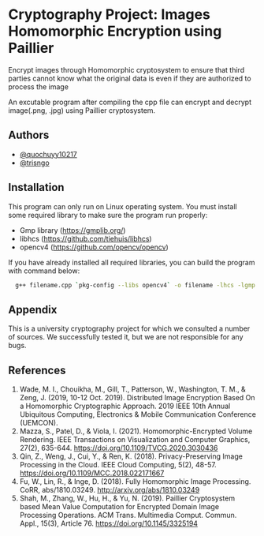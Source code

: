 
# Cryptography Project: Images Homomorphic Encryption using Paillier

Encrypt images through Homomorphic cryptosystem to ensure that third parties cannot know what the original data is even if they are authorized to process the image

An excutable program after compiling the cpp file can encrypt and decrypt image(.png, .jpg) using Paillier cryptosystem.
## Authors

- [@quochuyy10217](https://github.com/quochuyy10217)
- [@trisngo](https://github.com/trisngo)
  
## Installation

This program can only run on Linux operating system. You must install some required library to make sure the program run properly:

- Gmp library (https://gmplib.org/)
- libhcs (https://github.com/tiehuis/libhcs)
- opencv4 (https://github.com/opencv/opencv)

If you have already installed all required libraries, you can build the program with command below:

```bash
  g++ filename.cpp `pkg-config --libs opencv4` -o filename -lhcs -lgmp -std=c++11 -pthread
```
    
## Appendix

This is a university cryptography project for which we consulted a number of sources. We successfully tested it, but we are not responsible for any bugs.

  
## References

1. Wade, M. I., Chouikha, M., Gill, T., Patterson, W., Washington, T. M., & Zeng, J. (2019, 10-12 Oct. 2019). Distributed Image Encryption Based On a Homomorphic Cryptographic Approach. 2019 IEEE 10th Annual Ubiquitous Computing, Electronics & Mobile Communication Conference (UEMCON).
2. Mazza, S., Patel, D., & Viola, I. (2021). Homomorphic-Encrypted Volume Rendering. IEEE Transactions on Visualization and Computer Graphics, 27(2), 635-644. https://doi.org/10.1109/TVCG.2020.3030436 
3. Qin, Z., Weng, J., Cui, Y., & Ren, K. (2018). Privacy-Preserving Image Processing in the Cloud. IEEE Cloud Computing, 5(2), 48-57. https://doi.org/10.1109/MCC.2018.022171667 
4. Fu, W., Lin, R., & Inge, D. (2018). Fully Homomorphic Image Processing. CoRR, abs/1810.03249. http://arxiv.org/abs/1810.03249
5. Shah, M., Zhang, W., Hu, H., & Yu, N. (2019). Paillier Cryptosystem based Mean Value Computation for Encrypted Domain Image Processing Operations. ACM Trans. Multimedia Comput. Commun. Appl., 15(3), Article 76. https://doi.org/10.1145/3325194
